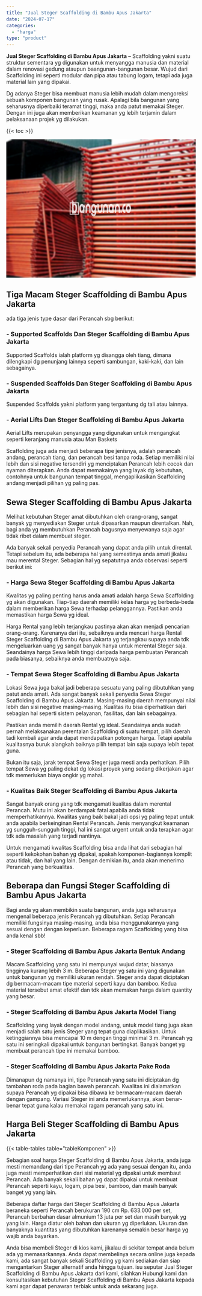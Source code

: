 ```yaml
---
title: "Jual Steger Scaffolding di Bambu Apus Jakarta"
date: "2024-07-17"
categories: 
  - "harga"
type: "product"
---
```


**Jual Steger Scaffolding di Bambu Apus Jakarta** – Scaffolding yakni suatu struktur sementara yg digunakan untuk menyangga manusia dan material dalam renovasi gedung ataupun baangunan-bangunan besar. Wujud dari Scaffolding ini seperti modular dan pipa atau tabung logam, tetapi ada juga material lain yang dipakai.

Dg adanya Steger bisa membuat manusia lebih mudah dalam mengoreksi sebuah komponen bangunan yang rusak. Apalagi bila bangunan yang seharusnya diperbaiki teramat tinggi, maka anda patut memakai Steger. Dengan ini juga akan memberikan keamanan yg lebih terjamin dalam pelaksanaan projek yg dilakukan.

{{< toc >}}

![Jual Steger Scaffolding di Bambu Apus Jakarta](/images/sewa-scaffolding-steger-16.png)

## Tiga Macam Steger Scaffolding di Bambu Apus Jakarta

ada tiga jenis type dasar dari Perancah sbg berikut:

### \- Supported Scaffolds Dan Steger Scaffolding di Bambu Apus Jakarta

Supported Scaffolds ialah platform yg disangga oleh tiang, dimana dilengkapi dg penunjang lainnya seperti sambungan, kaki-kaki, dan lain sebagainya.

### \- Suspended Scaffolds Dan Steger Scaffolding di Bambu Apus Jakarta

Suspended Scaffolds yakni platform yang tergantung dg tali atau lainnya.

### \- Aerial Lifts Dan Steger Scaffolding di Bambu Apus Jakarta

Aerial Lifts merupakan penyangga yang digunakan untuk mengangkat seperti keranjang manusia atau Man Baskets

Scaffolding juga ada menjadi beberapa tipe jenisnya, adalah perancah andang, perancah tiang, dan perancah besi tanpa roda. Setiap memiliki nilai lebih dan sisi negative tersendiri yg menciptakan Perancah lebih cocok dan nyaman diterapkan. Anda dapat memakainya yang layak dg kebutuhan, contohnya untuk bangunan tempat tinggal, mengaplikasikan Scaffolding andang menjadi pilihan yg paling pas.

## Sewa Steger Scaffolding di Bambu Apus Jakarta

Melihat kebutuhan Steger amat dibutuhkan oleh orang-orang, sangat banyak yg menyediakan Steger untuk dipasarkan maupun direntalkan. Nah, bagi anda yg membutuhkan Perancah bagusnya menyewanya saja agar tidak ribet dalam membuat steger.

Ada banyak sekali penyedia Perancah yang dapat anda pilih untuk dirental. Tetapi sebelum itu, ada beberapa hal yang semestinya anda amati jikalau mau merental Steger. Sebagian hal yg sepatutnya anda observasi seperti berikut ini:

### \- Harga Sewa Steger Scaffolding di Bambu Apus Jakarta

Kwalitas yg paling penting harus anda amati adalah harga Sewa Scaffolding yg akan digunakan. Tiap-tiap daerah memiliki kelas harga yg berbeda-beda dalam memberikan harga Sewa terhadap pelanggannya. Pastikan anda memastikan harga Sewa yg ideal.

Harga Rental yang lebih terjangkau pastinya akan akan menjadi pencarian orang-orang. Karenanya dari itu, sebaiknya anda mencari harga Rental Steger Scaffolding di Bambu Apus Jakarta yg terjangkau supaya anda tdk mengeluarkan uang yg sangat banyak hanya untuk merental Steger saja. Seandainya harga Sewa lebih tinggi daripada harga pembuatan Perancah pada biasanya, sebaiknya anda membuatnya saja.

### \- Tempat Sewa Steger Scaffolding di Bambu Apus Jakarta

Lokasi Sewa juga bakal jadi beberapa sesuatu yang paling dibutuhkan yang patut anda amati. Ada sangat banyak sekali penyedia Sewa Steger Scaffolding di Bambu Apus Jakarta. Masing-masing daerah mempunyai nilai lebih dan sisi negative masing-masing. Kualitas itu bisa diperhatikan dari sebagian hal seperti sistem pelayanan, fasilitas, dan lain sebagainya.

Pastikan anda memilih daerah Rental yg ideal. Seandainya anda sudah pernah melaksanakan perentalan Scaffolding di suatu tempat, pilih daerah tadi kembali agar anda dapat mendapatkan potongan harga. Tetapi apabila kualitasnya buruk alangkah baiknya pilih tempat lain saja supaya lebih tepat guna.

Bukan itu saja, jarak tempat Sewa Steger juga mesti anda perhatikan. Pilih tempat Sewa yg paling dekat dg lokasi proyek yang sedang dikerjakan agar tdk memerlukan biaya ongkir yg mahal.

### \- Kualitas Baik Steger Scaffolding di Bambu Apus Jakarta

Sangat banyak orang yang tdk mengamati kualitas dalam merental Perancah. Mutu ini akan berdampak fatal apabila anda tidak memperhatikannya. Kwalitas yang baik bakal jadi opsi yg paling tepat untuk anda apabila berkeinginan Rental Perancah. Jenis menyangkut keamanan yg sungguh-sungguh tinggi, hal ini sangat urgent untuk anda terapkan agar tdk ada masalah yang terjadi nantinya.

Untuk mengamati kwalitas Scaffolding bisa anda lihat dari sebagian hal seperti kekokohan bahan yg dipakai, apakah komponen-bagiannya komplit atau tidak, dan hal yang lain. Dengan demikian itu, anda akan menerima Perancah yang berkualitas.

## Beberapa dan Fungsi Steger Scaffolding di Bambu Apus Jakarta

Bagi anda yg akan membikin suatu bangunan, anda juga seharusnya mengenal beberapa jenis Perancah yg dibutuhkan. Setiap Perancah memiliki fungsinya masing-masing, anda bisa menggunakannya yang sesuai dengan dengan keperluan. Beberapa ragam Scaffolding yang bisa anda kenal sbb!

### \- Steger Scaffolding di Bambu Apus Jakarta Bentuk Andang

Macam Scaffolding yang satu ini mempunyai wujud datar, biasanya tingginya kurang lebih 3 m. Beberapa Steger yg satu ini yang digunakan untuk bangunan yg memiliki ukuran rendah. Steger anda dapat diciptakan dg bermacam-macam tipe material seperti kayu dan bamboo. Kedua material tersebut amat efektif dan tdk akan memakan harga dalam quantity yang besar.

### \- Steger Scaffolding di Bambu Apus Jakarta Model Tiang

Scaffolding yang layak dengan model andang, untuk model tiang juga akan menjadi salah satu jenis Steger yang tepat guna diaplikasikan. Untuk ketinggiannya bisa mencapai 10 m dengan tinggi minimal 3 m. Perancah yg satu ini seringkali dipakai untuk bangunan bertingkat. Banyak banget yg membuat perancah tipe ini memakai bamboo.

### \- Steger Scaffolding di Bambu Apus Jakarta Pake Roda

Dimanapun dg namanya ini, tipe Perancah yang satu ini diciptakan dg tambahan roda pada bagian bawah perancah. Kwalitas ini dialamatkan supaya Perancah yg dipakai bisa dibawa ke bermacam-macam daerah dengan gampang. Variasi Steger ini anda memerlukannya, akan benar-benar tepat guna kalau memakai ragam perancah yang satu ini.

## Harga Beli Steger Scaffolding di Bambu Apus Jakarta

{{< table-tables table="tableKomponen" >}}

Sebagian soal harga Steger Scaffolding di Bambu Apus Jakarta, anda juga mesti memandang dari tipe Perancah yg ada yang sesuai dengan itu, anda juga mesti memperhatikan dari sisi material yg dipakai untuk membaut Perancah. Ada banyak sekali bahan yg dapat dipakai untuk membuat Perancah seperti kayu, logam, pipa besi, bamboo, dan masih banyak banget yg yang lain.

Beberapa daftar harga dari Steger Scaffolding di Bambu Apus Jakarta beraneka seperti Perancah berukuran 190 cm Rp. 633.000 per set, Perancah berbahan dasar almunium 13 juta per set dan masih banyak yg yang lain. Harga diatur oleh bahan dan ukuran yg diperlukan. Ukuran dan banyaknya kuantitas yang dibutuhkan karenanya semakin besar harga yg wajib anda bayarkan.

Anda bisa membeli Steger di kios kami, jikalau di sekitar tempat anda belum ada yg memasarkannya. Anda dapat membelinya secara online juga kepada kami, ada sangat banyak sekali Scaffolding yg kami sediakan dan siap mengantarkan Steger alternatif anda hingga tujuan. isu seputar Jual Steger Scaffolding di Bambu Apus Jakarta dari kami, silahkan Hubungi kami dan konsultasikan kebutuhan Steger Scaffolding di Bambu Apus Jakarta kepada kami agar dapat penawran terbiak untuk anda sekarang juga.
